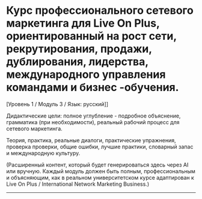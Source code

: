 # Курс профессионального сетевого маркетинга для Live On Plus, ориентированный на рост сети, рекрутирования, продажи, дублирования, лидерства, международного управления командами и бизнес -обучения.


[Уровень 1 / Модуль 3 / Язык: русский]]

Дидактические цели: полное углубление - подробное объяснение, грамматика (при необходимости), реальный рабочий процесс для сетевого маркетинга.

Теория, практика, реальные диалоги, практические упражнения, проверка проверки, общие ошибки, лучшие практики, словарный запас и международную культуру.


(Расширенный контент, который будет генерироваться здесь через AI или вручную. Каждый модуль должен быть полным, профессиональным и объясняющим, как в реальном университетском курсе адаптирован к Live On Plus / International Network Marketing Business.)

---